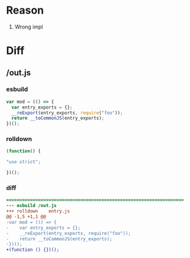 # Reason
1. Wrong impl
# Diff
## /out.js
### esbuild
```js
var mod = (() => {
  var entry_exports = {};
  __reExport(entry_exports, require("foo"));
  return __toCommonJS(entry_exports);
})();
```
### rolldown
```js
(function() {

"use strict";

})();

```
### diff
```diff
===================================================================
--- esbuild	/out.js
+++ rolldown	entry.js
@@ -1,5 +1,1 @@
-var mod = (() => {
-    var entry_exports = {};
-    __reExport(entry_exports, require("foo"));
-    return __toCommonJS(entry_exports);
-})();
+(function () {})();

```